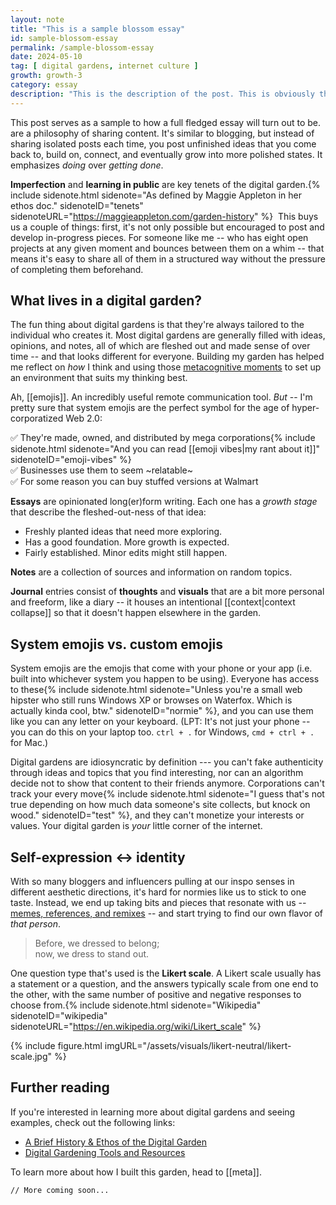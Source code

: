 ```yaml
---
layout: note
title: "This is a sample blossom essay"
id: sample-blossom-essay
permalink: /sample-blossom-essay
date: 2024-05-10
tag: [ digital gardens, internet culture ]
growth: growth-3
category: essay
description: "This is the description of the post. This is obviously the description of the post."
---
```


<span class="newthought">This</span> post serves as a sample to how a full fledged essay will turn out to be. are a philosophy of sharing content. It's similar to blogging, but instead of sharing isolated posts each time, you post unfinished ideas that you come back to, build on, connect, and eventually grow into more polished states. It emphasizes *doing* over *getting done*.

**Imperfection** and **learning in public** are key tenets of the digital garden.{% include sidenote.html sidenote="As defined by Maggie Appleton in her ethos doc." sidenoteID="tenets" sidenoteURL="https://maggieappleton.com/garden-history" %} &nbsp;This buys us a couple of things: first, it's not only possible but encouraged to post and develop in-progress pieces. For someone like me -- who has eight open projects at any given moment and bounces between them on a whim -- that means it's easy to share all of them in a structured way without the pressure of completing them beforehand. 

## What lives in a digital garden?

The fun thing about digital gardens is that they're always tailored to the individual who creates it. Most digital gardens are generally filled with ideas, opinions, and notes, all of which are fleshed out and made sense of over time -- and that looks different for everyone. Building my garden has helped me reflect on *how* I think and using those [metacognitive moments](https://en.wikipedia.org/wiki/Metacognition) to set up an environment that suits my thinking best. 

Ah, [[emojis]]. An incredibly useful remote communication tool. *But* -- I'm pretty sure that system emojis are the perfect symbol for the age of hyper-corporatized Web 2.0:

✅ They're made, owned, and distributed by mega corporations{% include sidenote.html sidenote="And you can read [[emoji vibes|my rant about it]]" sidenoteID="emoji-vibes" %}<br>
✅ Businesses use them to seem &#126;relatable&#126;<br>
✅ For some reason you can buy stuffed versions at Walmart


**Essays** are opinionated long(er)form writing. Each one has a *growth stage* that describe the fleshed-out-ness of that idea:

<ul class="list-x sans">
    <li><span class="tag tag-gr1 sans no-margin-left"></span> Freshly planted ideas that need more exploring.</li>
    <li><span class="tag tag-gr2 sans no-margin-left"></span> Has a good foundation. More growth is expected.</li>
    <li><span class="tag tag-gr3 sans no-margin-left"></span> Fairly established. Minor edits might still happen. </li>
</ul>

**Notes** are a collection of sources and information on random topics.

**Journal** entries consist of **thoughts** and **visuals** that are a bit more personal and freeform, like a diary -- it houses an intentional [[context|context collapse]] so that it doesn't happen elsewhere in the garden.

## System emojis vs. custom emojis

System emojis are the emojis that come with your phone or your app (<span class="newthought">i.e.</span> built into whichever system you happen to be using). Everyone has access to these{% include sidenote.html sidenote="Unless you're a small web hipster who still runs Windows XP or browses on Waterfox. Which is actually kinda cool, btw." sidenoteID="normie" %}, and you can use them like you can any letter on your keyboard. (LPT: It's not just your phone -- you can do this on your laptop too. ```ctrl + .``` for Windows, ```cmd + ctrl + .``` for Mac.)

Digital gardens are idiosyncratic by definition --- you can't fake authenticity through ideas and topics that you find interesting, nor can an algorithm decide not to show that content to their friends anymore. Corporations can't track your every move{% include sidenote.html sidenote="I guess that's not true depending on how much data someone's site collects, but knock on wood." sidenoteID="test" %}, and they can't monetize your interests or values. Your digital garden is *your* little corner of the internet.

## Self-expression &#x2194; identity

With so many bloggers and influencers pulling at our inspo senses in different aesthetic directions, it's hard for normies like us to stick to one taste. Instead, we end up taking bits and pieces that resonate with us -- [memes, references, and remixes](https://www.highsnobiety.com/p/special-report-post-genre-fashion-future/) -- and start trying to find our own flavor of *that person*. 

<blockquote>
    Before, we dressed to belong; <br>now, we dress to stand out.
</blockquote>

One question type that's used is the **Likert scale**. A Likert scale usually has a statement or a question, and the answers typically scale from one end to the other, with the same number of positive and negative responses to choose from.{% include sidenote.html sidenote="Wikipedia" sidenoteID="wikipedia" sidenoteURL="https://en.wikipedia.org/wiki/Likert_scale" %}

{% include figure.html imgURL="/assets/visuals/likert-neutral/likert-scale.jpg" %}

## Further reading

If you're interested in learning more about digital gardens and seeing examples, check out the following links:

- [A Brief History & Ethos of the Digital Garden](https://maggieappleton.com/garden-history)
- [Digital Gardening Tools and Resources](https://github.com/MaggieAppleton/digital-gardeners)

To learn more about how I built this garden, head to [[meta]].

```// More coming soon...```